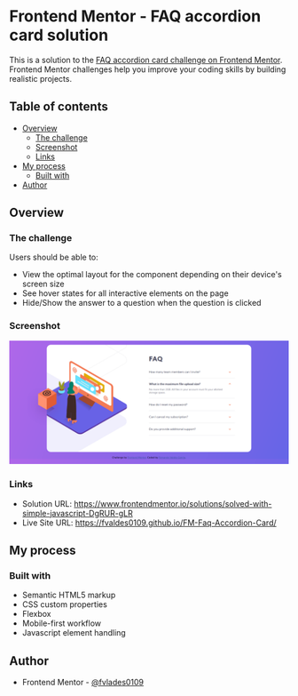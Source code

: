 # Frontend Mentor - FAQ accordion card solution

This is a solution to the [FAQ accordion card challenge on Frontend Mentor](https://www.frontendmentor.io/challenges/faq-accordion-card-XlyjD0Oam). Frontend Mentor challenges help you improve your coding skills by building realistic projects.  

## Table of contents

- [Overview](#overview)
  - [The challenge](#the-challenge)
  - [Screenshot](#screenshot)
  - [Links](#links)
- [My process](#my-process)
  - [Built with](#built-with)
- [Author](#author)

## Overview

### The challenge

Users should be able to:

- View the optimal layout for the component depending on their device's screen size
- See hover states for all interactive elements on the page
- Hide/Show the answer to a question when the question is clicked

### Screenshot

![Project screenshot](./images/screenshot.png)

### Links

- Solution URL: <https://www.frontendmentor.io/solutions/solved-with-simple-javascript-DgRUR-gLR>
- Live Site URL: <https://fvaldes0109.github.io/FM-Faq-Accordion-Card/>

## My process

### Built with

- Semantic HTML5 markup
- CSS custom properties
- Flexbox
- Mobile-first workflow
- Javascript element handling

## Author

- Frontend Mentor - [@fvlades0109](https://www.frontendmentor.io/profile/fvaldes0109)